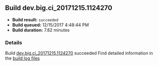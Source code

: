 ## Build dev.big.ci_20171215.1124270
- **Build result:** `succeeded`
- **Build queued:** 12/15/2017 4:48:44 PM
- **Build duration:** 7.82 minutes
### Details
Build [dev.big.ci_20171215.1124270](https://winappstudio.visualstudio.com/web/build.aspx?pcguid=a4ef43be-68ce-4195-a619-079b4d9834c2&builduri=vstfs%3a%2f%2f%2fBuild%2fBuild%2f24270) succeeded
Find detailed information in the [build log files](https://uwpctdiags.blob.core.windows.net/buildlogs/dev.big.ci_20171215.1124270_logs.zip)
